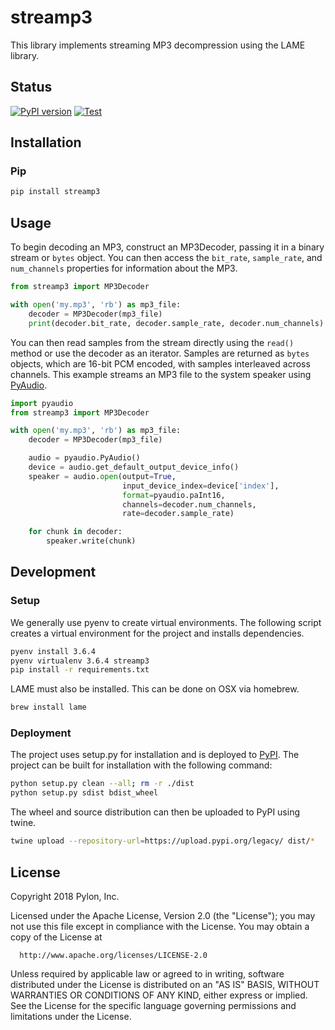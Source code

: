 # streamp3

This library implements streaming MP3 decompression using the LAME library.

## Status
[![PyPI version](https://badge.fury.io/py/streamp3.svg)](https://badge.fury.io/py/streamp3)
[![Test](http://circleci-badges-max.herokuapp.com/img/pylon/streamp3?token=:circle-ci-token)](https://circleci.com/gh/pylon/streamp3)

## Installation

### Pip
```bash
pip install streamp3
```

## Usage
To begin decoding an MP3, construct an MP3Decoder, passing it in a binary
stream or `bytes` object. You can then access the `bit_rate`, `sample_rate`,
and `num_channels` properties for information about the MP3.

```python
from streamp3 import MP3Decoder

with open('my.mp3', 'rb') as mp3_file:
    decoder = MP3Decoder(mp3_file)
    print(decoder.bit_rate, decoder.sample_rate, decoder.num_channels)
```

You can then read samples from the stream directly using the `read()` method
or use the decoder as an iterator. Samples are returned as `bytes` objects,
which are 16-bit PCM encoded, with samples interleaved across channels. This
example streams an MP3 file to the system speaker using
[PyAudio](https://pypi.org/project/PyAudio/).

```python
import pyaudio
from streamp3 import MP3Decoder

with open('my.mp3', 'rb') as mp3_file:
    decoder = MP3Decoder(mp3_file)

    audio = pyaudio.PyAudio()
    device = audio.get_default_output_device_info()
    speaker = audio.open(output=True,
                         input_device_index=device['index'],
                         format=pyaudio.paInt16,
                         channels=decoder.num_channels,
                         rate=decoder.sample_rate)

    for chunk in decoder:
        speaker.write(chunk)
```

## Development

### Setup
We generally use pyenv to create virtual environments. The following script
creates a virtual environment for the project and installs dependencies.

```bash
pyenv install 3.6.4
pyenv virtualenv 3.6.4 streamp3
pip install -r requirements.txt
```

LAME must also be installed. This can be done on OSX via homebrew.

```bash
brew install lame
```

### Deployment
The project uses setup.py for installation and is deployed to
[PyPI](https://pypi.org). The project can be built for installation with
the following command:

```bash
python setup.py clean --all; rm -r ./dist
python setup.py sdist bdist_wheel
```

The wheel and source distribution can then be uploaded to PyPI using twine.

```bash
twine upload --repository-url=https://upload.pypi.org/legacy/ dist/*
```

## License

Copyright 2018 Pylon, Inc.

  Licensed under the Apache License, Version 2.0 (the "License");
  you may not use this file except in compliance with the License.
  You may obtain a copy of the License at

      http://www.apache.org/licenses/LICENSE-2.0

  Unless required by applicable law or agreed to in writing, software
  distributed under the License is distributed on an "AS IS" BASIS,
  WITHOUT WARRANTIES OR CONDITIONS OF ANY KIND, either express or implied.
  See the License for the specific language governing permissions and
  limitations under the License.
